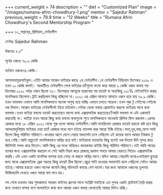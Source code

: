 +++
current_weight = 74
description = ""
diet = "Customized Plan"
image = "/images/rumana-afrin-chowdhury-1.png"
mentor = "Sajedur Rahman"
previous_weight = 79.9
time = "12 Weeks"
title = "Rumana Afrin Chowdhury's Second Mentorship Program "

+++
১২_সপ্তাহের_প্রিমিয়াম_মেন্টরশীপ

মেন্টরঃ Sajedur Rahman

উচ্চতাঃ ৫.৫"

পূর্বের ওজনঃ ৭৯.৯ কেজি

বর্তমান ওজনঃ৭৪ কেজি।

আসসালামুয়ালাইকুম।এইটা আমার সাজেদ ভাইয়ার কাছে ২য় মেন্টরশীপ।১ম মেন্টরশীপ নিছিলাম ডিসেম্বর ২০১৯ এ তখন ১০ কেজি কমাই। পরবর্তীতে মেন্টরশীপ শেষে ভাইয়ার চার্টগুলো ফলো করে আরো ৯ কেজি ওজন কমায় গত ডিসেম্বর ২০২০ পর্যন্ত ওজন ছিলো ৭৩। ডিসেম্বরে আম্মুকে হারানোর পর ডায়েট বা অন্যকিছু ১০০% মেইনটেইন করার মানসিকতা ছিলোনা।ট্রাই করছিলাম কিন্তু হচ্ছিলো না।২০২১ এর এপ্রিল আসতে আসতে ওজন হয়ে যায় ৭৯.৯ কেজি।তখন ভাবলাম এভাবে আমি মানসিকভাবে অনেক অসুস্থ হয়ে যাচ্ছি এভাবে চলতে পারেনা।তখন লুজ টু গেইনের পেইজে নক দিলাম।সাজেদ ভাইয়ের মেন্টরশীপই নিতে চাইলাম।পেইজ থেকে নাম্বার প্রোভাইড করলো ভাইয়ার সাথে কথা বললাম।তখন ভাইয়া বললো ডায়েট করতেছেন ভালো কথা এক্সারসাইজ করতেছেন?আমি বললাম না এটা একদমই করতেছি না। ভাইয়া তখন আরো কিছু কথা বললো কথাগুলো শুনে মানসিকভাবে অনেকটা রিলিফ ফিল করলাম।এরপর রোজার মধ্যে ১৮ এপ্রিল ২০২১ থেকে শুরু হলো আমার মেন্টরশীপ।আমি ভাবছিলাম রোজায় ডায়েট হয়তো কষ্ট হবে কিন্তু আলহামদুলিল্লাহ ভাইয়ার দেয়া চার্টে রোজার মধ্যে মনে হইছে ব্যালেন্স করা আরো ইজি হইছে।ভাত,দুধ,মাছ,মাংস সবই ছিলো কিন্তু পরিমিত পরিমাণে।খাওয়ার আগে মেপে নেয়ার অভ্যাসটা চলে গেছিলো এই কয়েক মাসে আবার ইউজড টু হয়ে গেছি।আমি অল্পতেই মানসিকভাবে অস্থির হয়ে যাই।ভাইয়াকে ডায়েটের কিছু হলেই নক দিতাম উনি সুন্দর করে জিনিসটা সলভ করে দিতেন।আমি কিন্তু এর মধ্যে বাহিরেও কয়েকবার খাইছি কিন্তু পরিমিত পরিমাণে।যেই আমি পায়ের ব্যাথার জন্য এক্সারসাইজ করতাম না সেই আমি নিয়ম করে রোজায়,নরমাল সময়ে আবার বেড়াতে গিয়েও এক্সারসাইজ করছি।এটা এখন একটা মানসিক ব্যাপার হয়ে গেছে না করলে অস্থির লাগে।যদিও আমার গোড়ালি ব্যাথা+ভাইরাস ফ্লুয়ের জন্য মাঝে এক্সারসাইজে ব্রেক পড়ছে কিন্তু ডায়েট ঠিক ছিলো।প্রচুর পানি খাওয়ার অভ্যাসটা কমে গেছিলো সেটাও আবার হইছে।আমার হয়তো ওজন অনেক কমেনি কিন্তু বডিফ্যাট কমছে বেশ ভালো।যার জন্য আমাকে ওজনের তুলনায় ফিজিক্যালি দেখতে ওজন আরো কম মনে হয়।

সব শেষে ধন্যবাদ আর শুভকামনা সাজেদ ভাইসহ গ্রুপের সাথে সংশ্লিষ্ট সবাইকে এত সুন্দর একটা প্ল্যাটফর্ম তৈরি করার জন্য যেখানে বাসায় বসে অনলাইনে কথা বলে আমরা ওজন কমায় ফেলতেছি আবার ফিটও হচ্ছি।